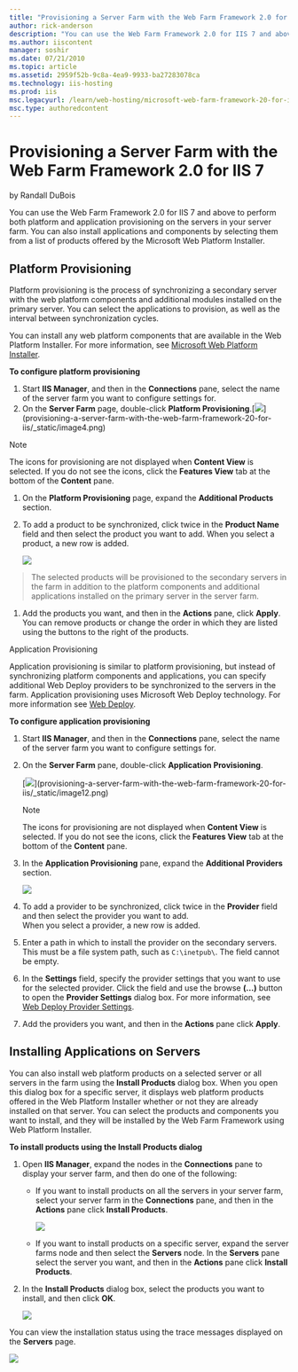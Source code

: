 ```yaml
---
title: "Provisioning a Server Farm with the Web Farm Framework 2.0 for IIS 7 | Microsoft Docs"
author: rick-anderson
description: "You can use the Web Farm Framework 2.0 for IIS 7 and above to perform both platform and application provisioning on the servers in your server farm. You can..."
ms.author: iiscontent
manager: soshir
ms.date: 07/21/2010
ms.topic: article
ms.assetid: 2959f52b-9c8a-4ea9-9933-ba27283078ca
ms.technology: iis-hosting
ms.prod: iis
msc.legacyurl: /learn/web-hosting/microsoft-web-farm-framework-20-for-iis-7/provisioning-a-server-farm-with-the-web-farm-framework-20-for-iis
msc.type: authoredcontent
---
```

Provisioning a Server Farm with the Web Farm Framework 2.0 for IIS 7
====================
by Randall DuBois

You can use the Web Farm Framework 2.0 for IIS 7 and above to perform both platform and application provisioning on the servers in your server farm. You can also install applications and components by selecting them from a list of products offered by the Microsoft Web Platform Installer.

<a id="Platform"></a>

## Platform Provisioning

Platform provisioning is the process of synchronizing a secondary server with the web platform components and additional modules installed on the primary server. You can select the applications to provision, as well as the interval between synchronization cycles.

You can install any web platform components that are available in the Web Platform Installer. For more information, see [Microsoft Web Platform Installer](https://go.microsoft.com/?linkid=9739157 "Microsoft Web Platform Installer").

**To configure platform provisioning**

1. Start **IIS Manager**, and then in the **Connections** pane, select the name of the server farm you want to configure settings for.
2. On the **Server Farm** page, double-click **Platform Provisioning**.[[![](provisioning-a-server-farm-with-the-web-farm-framework-20-for-iis/_static/image6.png)](provisioning-a-server-farm-with-the-web-farm-framework-20-for-iis/_static/image5.png)](provisioning-a-server-farm-with-the-web-farm-framework-20-for-iis/_static/image4.png)

> [!NOTE]
> The icons for provisioning are not displayed when **Content View** is selected. If you do not see the icons, click the **Features View** tab at the bottom of the **Content** pane.


1. On the **Platform Provisioning** page, expand the **Additional Products** section.
2. To add a product to be synchronized, click twice in the **Product Name** field and then select the product you want to add. When you select a product, a new row is added.  
  
    [![](provisioning-a-server-farm-with-the-web-farm-framework-20-for-iis/_static/image9.png)](provisioning-a-server-farm-with-the-web-farm-framework-20-for-iis/_static/image8.png)

> The selected products will be provisioned to the secondary servers in the farm in addition to the platform components and additional applications installed on the primary server in the server farm.


1. Add the products you want, and then in the **Actions** pane, click **Apply**. You can remove products or change the order in which they are listed using the buttons to the right of the products.

Application Provisioning

Application provisioning is similar to platform provisioning, but instead of synchronizing platform components and applications, you can specify additional Web Deploy providers to be synchronized to the servers in the farm. Application provisioning uses Microsoft Web Deploy technology. For more information see [Web Deploy](https://www.iis.net/downloads/microsoft/web-deploy).

**To configure application provisioning**

1. Start **IIS Manager**, and then in the **Connections** pane, select the name of the server farm you want to configure settings for.
2. On the **Server Farm** pane, double-click **Application Provisioning**.  
  
    [[![](provisioning-a-server-farm-with-the-web-farm-framework-20-for-iis/_static/image14.png)](provisioning-a-server-farm-with-the-web-farm-framework-20-for-iis/_static/image13.png)](provisioning-a-server-farm-with-the-web-farm-framework-20-for-iis/_static/image12.png)  
  
    > [!NOTE]
    > The icons for provisioning are not displayed when **Content View** is selected. If you do not see the icons, click the **Features View** tab at the bottom of the **Content** pane.
3. In the **Application Provisioning** pane, expand the **Additional Providers** section.  
  
    [![](provisioning-a-server-farm-with-the-web-farm-framework-20-for-iis/_static/image17.png)](provisioning-a-server-farm-with-the-web-farm-framework-20-for-iis/_static/image16.png)
4. To add a provider to be synchronized, click twice in the **Provider** field and then select the provider you want to add.  
   When you select a provider, a new row is added.
5. Enter a path in which to install the provider on the secondary servers. This must be a file system path, such as `C:\inetpub\`. The field cannot be empty.
6. In the **Settings** field, specify the provider settings that you want to use for the selected provider. Click the field and use the browse **(…)** button to open the **Provider Settings** dialog box. For more information, see [Web Deploy Provider Settings](https://technet.microsoft.com/en-us/library/dd569001(WS.10).aspx).
7. Add the providers you want, and then in the **Actions** pane click **Apply**.

## Installing Applications on Servers

You can also install web platform products on a selected server or all servers in the farm using the **Install Products** dialog box. When you open this dialog box for a specific server, it displays web platform products offered in the Web Platform Installer whether or not they are already installed on that server. You can select the products and components you want to install, and they will be installed by the Web Farm Framework using Web Platform Installer.

**To install products using the Install Products dialog**

1. Open **IIS Manager**, expand the nodes in the **Connections** pane to display your server farm, and then do one of the following: 

    - If you want to install products on all the servers in your server farm, select your server farm in the **Connections** pane, and then in the **Actions** pane click **Install Products**.  
  
        [![](provisioning-a-server-farm-with-the-web-farm-framework-20-for-iis/_static/image19.png)](provisioning-a-server-farm-with-the-web-farm-framework-20-for-iis/_static/image18.png)
    - If you want to install products on a specific server, expand the server farms node and then select the **Servers** node. In the **Servers** pane select the server you want, and then in the **Actions** pane click **Install Products**.
2. In the **Install Products** dialog box, select the products you want to install, and then click **OK**.  
  
    [![](provisioning-a-server-farm-with-the-web-farm-framework-20-for-iis/_static/image21.png)](provisioning-a-server-farm-with-the-web-farm-framework-20-for-iis/_static/image20.png)

You can view the installation status using the trace messages displayed on the **Servers** page.

[![](provisioning-a-server-farm-with-the-web-farm-framework-20-for-iis/_static/image23.png)](provisioning-a-server-farm-with-the-web-farm-framework-20-for-iis/_static/image22.png)
